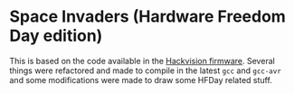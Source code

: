Space Invaders (Hardware Freedom Day edition)
====================

This is based on the code available in the [Hackvision firmware](http://nootropicdesign.com/hackvision/games.html). Several things were refactored and made to compile in the latest `gcc` and `gcc-avr` and some modifications were made to draw some HFDay related stuff.